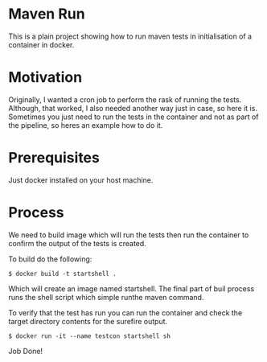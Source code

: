 # Maven Run

This is a plain project showing how to run maven tests in initialisation of a container in docker.

# Motivation

Originally, I wanted a cron job to perform the rask of running the tests. Although, that worked, I also needed another way just in case, so here it is. Sometimes you just need to run the tests in the container and not as part of the pipeline, so heres an example how to do it.

# Prerequisites

Just docker installed on your host machine.

# Process

We need to build image which will run the tests then run the container to confirm the output of the tests is created.

To build do the following:

```console
$ docker build -t startshell .
```

Which will create an image named startshell.
The final part of buil process runs the shell script which simple runthe maven command.

To verify that the test has run you can run the container and check the target directory contents for the surefire output.

```console
$ docker run -it --name testcon startshell sh
```

Job Done!
